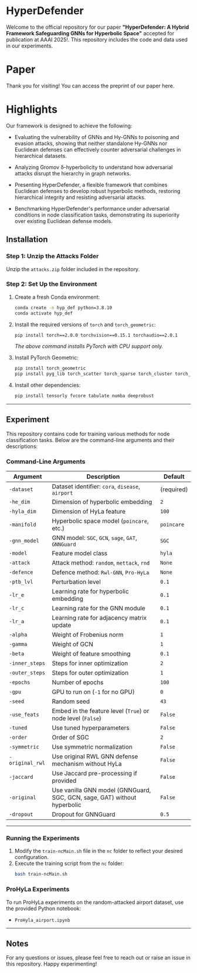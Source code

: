 # HyperDefender
Welcome to the official repository for our paper **"HyperDefender: A Hybrid Framework Safeguarding GNNs for Hyperbolic Space"** accepted for publication at AAAI 2025!. This repository includes the code and data used in our experiments.

# Paper
Thank you for visiting! You can access the preprint of our paper here.

# Highlights
Our framework is designed to achieve the following:

- Evaluating the vulnerability of GNNs and Hy-GNNs to poisoning and evasion attacks, showing that neither standalone Hy-GNNs nor Euclidean defenses can effectively counter adversarial challenges in hierarchical datasets.

- Analyzing Gromov δ-hyperbolicity to understand how adversarial attacks disrupt the hierarchy in graph networks.

- Presenting HyperDefender, a flexible framework that combines Euclidean defenses to develop robust hyperbolic methods, restoring hierarchical integrity and resisting adversarial attacks.

- Benchmarking HyperDefender's performance under adversarial conditions in node classification tasks, demonstrating its superiority over existing Euclidean defense models.


## Installation

### Step 1: Unzip the Attacks Folder

Unzip the `attacks.zip` folder included in the repository.

### Step 2: Set Up the Environment

1. Create a fresh Conda environment:
   ```bash
   conda create -n hyp_def python=3.8.10
   conda activate hyp_def
   ```

2. Install the required versions of `torch` and `torch_geometric`:
   ```bash
   pip install torch==2.0.0 torchvision==0.15.1 torchaudio==2.0.1
   ```
   *The above command installs PyTorch with CPU support only.*

3. Install PyTorch Geometric:
   ```bash
   pip install torch_geometric
   pip install pyg_lib torch_scatter torch_sparse torch_cluster torch_spline_conv -f https://data.pyg.org/whl/torch-2.0.0+cpu.html
   ```

4. Install other dependencies:
   ```bash
   pip install tensorly fvcore tabulate numba deeprobust
   ```

---

## Experiment

This repository contains code for training various methods for node classification tasks. Below are the command-line arguments and their descriptions:

### Command-Line Arguments

| Argument            | Description                                                                 | Default       |
|---------------------|-----------------------------------------------------------------------------|---------------|
| `-dataset`          | Dataset identifier: `cora`, `disease`, `airport`                           | (required)    |
| `-he_dim`           | Dimension of hyperbolic embedding                                           | `2`           |
| `-hyla_dim`         | Dimension of HyLa feature                                                  | `100`         |
| `-manifold`         | Hyperbolic space model (`poincare`, etc.)                                  | `poincare`    |
| `-gnn_model`        | GNN model: `SGC`, `GCN`, `sage`, `GAT`, `GNNGuard`                         | `SGC`         |
| `-model`            | Feature model class                                                        | `hyla`        |
| `-attack`           | Attack method: `random`, `mettack`, `rnd`                                  | `None`        |
| `-defence`          | Defence method: `Rwl-GNN`, `Pro-HyLa`                                      | `None`        |
| `-ptb_lvl`          | Perturbation level                                                         | `0.1`         |
| `-lr_e`             | Learning rate for hyperbolic embedding                                     | `0.1`         |
| `-lr_c`             | Learning rate for the GNN module                                           | `0.1`         |
| `-lr_a`             | Learning rate for adjacency matrix update                                  | `0.1`         |
| `-alpha`            | Weight of Frobenius norm                                                   | `1`           |
| `-gamma`            | Weight of GCN                                                              | `1`           |
| `-beta`             | Weight of feature smoothing                                                | `0.1`         |
| `-inner_steps`      | Steps for inner optimization                                               | `2`           |
| `-outer_steps`      | Steps for outer optimization                                               | `1`           |
| `-epochs`           | Number of epochs                                                           | `100`         |
| `-gpu`              | GPU to run on (`-1` for no GPU)                                            | `0`           |
| `-seed`             | Random seed                                                                | `43`          |
| `-use_feats`        | Embed in the feature level (`True`) or node level (`False`)                | `False`       |
| `-tuned`            | Use tuned hyperparameters                                                  | `False`       |
| `-order`            | Order of SGC                                                               | `2`           |
| `-symmetric`        | Use symmetric normalization                                                | `False`       |
| `-original_rwl`     | Use original RWL GNN defense mechanism without HyLa                       | `False`       |
| `-jaccard`          | Use Jaccard pre-processing if provided                                     | `False`       |
| `-original`         | Use vanilla GNN model (GNNGuard, SGC, GCN, sage, GAT) without hyperbolic  | `False`       |
| `-dropout`          | Dropout for GNNGuard                                                       | `0.5`         |

---

### Running the Experiments

1. Modify the `train-ncMain.sh` file in the `nc` folder to reflect your desired configuration.
2. Execute the training script from the `nc` folder:
   ```bash
   bash train-ncMain.sh
   ```

### ProHyLa Experiments

To run ProHyLa experiments on the random-attacked airport dataset, use the provided Python notebook:
- `ProHyla_airport.ipynb`

---

## Notes

For any questions or issues, please feel free to reach out or raise an issue in this repository. Happy experimenting!
